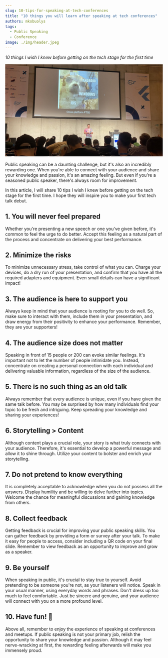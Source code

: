 ```yaml
---
slug: 10-tips-for-speaking-at-tech-conferences
title: "10 things you will learn after speaking at tech conferences"
authors: mkobuolys
tags:
  - Public Speaking
  - Conference
image: ./img/header.jpeg
---
```


_10 things I wish I knew before getting on the tech stage for the first time_

![Header image - Me on the Fluttercon 2023 stage](./img/header.jpeg)

Public speaking can be a daunting challenge, but it's also an incredibly rewarding one. When you're able to connect with your audience and share your knowledge and passion, it's an amazing feeling. But even if you're a seasoned public speaker, there's always room for improvement.

In this article, I will share 10 tips I wish I knew before getting on the tech stage for the first time. I hope they will inspire you to make your first tech talk debut.

<!--truncate-->

## 1. You will never feel prepared

Whether you're presenting a new speech or one you've given before, it's common to feel the urge to do better. Accept this feeling as a natural part of the process and concentrate on delivering your best performance.

## 2. Minimize the risks

To minimize unnecessary stress, take control of what you can. Charge your devices, do a dry run of your presentation, and confirm that you have all the required adapters and equipment. Even small details can have a significant impact!

## 3. The audience is here to support you

Always keep in mind that your audience is rooting for you to do well. So, make sure to interact with them, include them in your presentation, and draw energy from their positivity to enhance your performance. Remember, they are your supporters!

## 4. The audience size does not matter

Speaking in front of 15 people or 200 can evoke similar feelings. It's important not to let the number of people intimidate you. Instead, concentrate on creating a personal connection with each individual and delivering valuable information, regardless of the size of the audience.

## 5. There is no such thing as an old talk

Always remember that every audience is unique, even if you have given the same talk before. You may be surprised by how many individuals find your topic to be fresh and intriguing. Keep spreading your knowledge and sharing your experiences!

## 6. Storytelling > Content

Although content plays a crucial role, your story is what truly connects with your audience. Therefore, it's essential to develop a powerful message and allow it to shine through. Utilize your content to bolster and enrich your storytelling.

## 7. Do not pretend to know everything

It is completely acceptable to acknowledge when you do not possess all the answers. Display humility and be willing to delve further into topics. Welcome the chance for meaningful discussions and gaining knowledge from others.

## 8. Collect feedback

Getting feedback is crucial for improving your public speaking skills. You can gather feedback by providing a form or survey after your talk. To make it easy for people to access, consider including a QR code on your final slide. Remember to view feedback as an opportunity to improve and grow as a speaker.

## 9. Be yourself

When speaking in public, it's crucial to stay true to yourself. Avoid pretending to be someone you're not, as your listeners will notice. Speak in your usual manner, using everyday words and phrases. Don't dress up too much to feel comfortable. Just be sincere and genuine, and your audience will connect with you on a more profound level.

## 10. Have fun! 🎉

Above all, remember to enjoy the experience of speaking at conferences and meetups. If public speaking is not your primary job, relish the opportunity to share your knowledge and passion. Although it may feel nerve-wracking at first, the rewarding feeling afterwards will make you immensely proud.
